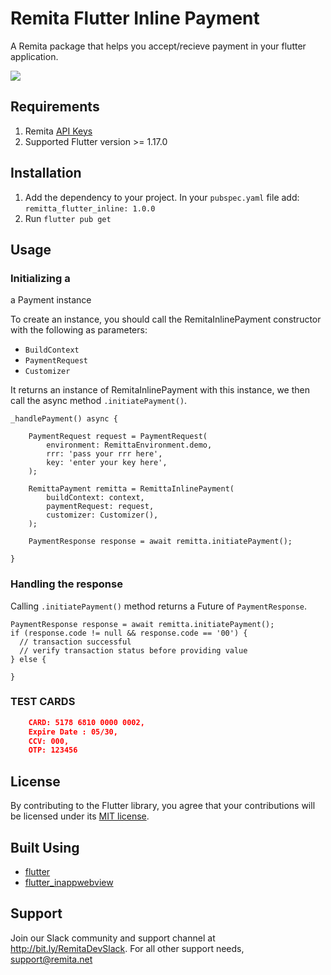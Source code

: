 # Remita Flutter Inline Payment

A Remita package that helps you accept/recieve payment in your flutter application.

![](assets/inline_screenshot.png)


## Requirements

1. Remita [API Keys](https://api.remita.net/#63394d54-96c1-4dd8-8255-51e9a55e16df)
2. Supported Flutter version >= 1.17.0


## Installation

1. Add the dependency to your project. In your `pubspec.yaml` file add: `remitta_flutter_inline: 1.0.0`
2. Run `flutter pub get`


## Usage

### Initializing a 
a Payment instance

To create an instance, you should call the RemitaInlinePayment constructor with the following as parameters:

-  `BuildContext`
-  `PaymentRequest`
-  `Customizer`


It returns an instance of RemitaInlinePayment 
with this instance, we then call the async method `.initiatePayment()`.

    _handlePayment() async { 

        PaymentRequest request = PaymentRequest(
            environment: RemittaEnvironment.demo,
            rrr: 'pass your rrr here',
            key: 'enter your key here',
        );

        RemittaPayment remitta = RemittaInlinePayment(
            buildContext: context,
            paymentRequest: request,
            customizer: Customizer(),
        );

        PaymentResponse response = await remitta.initiatePayment();
  
    }


### Handling the response

Calling `.initiatePayment()` method returns a Future of `PaymentResponse`.



    PaymentResponse response = await remitta.initiatePayment();
    if (response.code != null && response.code == '00') {
      // transaction successful
      // verify transaction status before providing value
    } else {
      
    }


###  TEST CARDS


```json
    CARD: 5178 6810 0000 0002,  
    Expire Date : 05/30,  
    CCV: 000, 
    OTP: 123456
```



## License

By contributing to the Flutter library, you agree that your contributions will be licensed under its [MIT license](/LICENSE).


## Built Using

- [flutter](https://flutter.dev/)
- [flutter_inappwebview](https://pub.dev/packages/flutter_inappwebview)


## Support
Join our Slack community and support channel at http://bit.ly/RemitaDevSlack.
 For all other support needs, support@remita.net

